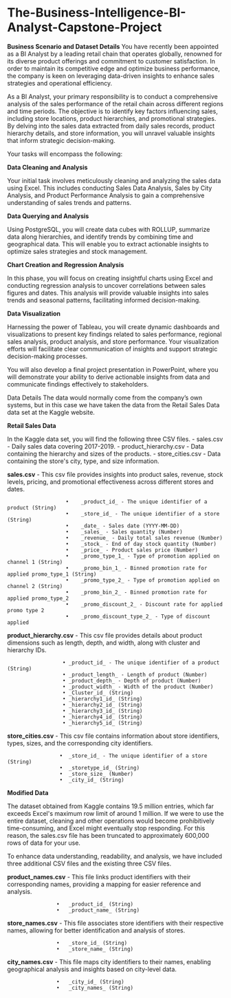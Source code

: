 # The-Business-Intelligence-BI-Analyst-Capstone-Project
**Business Scenario and Dataset Details**
You have recently been appointed as a BI Analyst by a leading retail chain that operates globally, renowned for its diverse product offerings and commitment to customer satisfaction. In order to maintain its competitive edge and optimize business performance, the company is keen on leveraging data-driven insights to enhance sales strategies and operational efficiency.

As a BI Analyst, your primary responsibility is to conduct a comprehensive analysis of the sales performance of the retail chain across different regions and time periods. The objective is to identify key factors influencing sales, including store locations, product hierarchies, and promotional strategies. By delving into the sales data extracted from daily sales records, product hierarchy details, and store information, you will unravel valuable insights that inform strategic decision-making.

Your tasks will encompass the following:

**Data Cleaning and Analysis**

Your initial task involves meticulously cleaning and analyzing the sales data using Excel. This includes conducting Sales Data Analysis, Sales by City Analysis, and Product Performance Analysis to gain a comprehensive understanding of sales trends and patterns.

**Data Querying and Analysis**

Using PostgreSQL, you will create data cubes with ROLLUP, summarize data along hierarchies, and identify trends by combining time and geographical data. This will enable you to extract actionable insights to optimize sales strategies and stock management.

**Chart Creation and Regression Analysis**

In this phase, you will focus on creating insightful charts using Excel and conducting regression analysis to uncover correlations between sales figures and dates. This analysis will provide valuable insights into sales trends and seasonal patterns, facilitating informed decision-making.

**Data Visualization**

Harnessing the power of Tableau, you will create dynamic dashboards and visualizations to present key findings related to sales performance, regional sales analysis, product analysis, and store performance. Your visualization efforts will facilitate clear communication of insights and support strategic decision-making processes.

You will also develop a final project presentation in PowerPoint, where you will demonstrate your ability to derive actionable insights from data and communicate findings effectively to stakeholders.

Data Details
The data would normally come from the company’s own systems, but in this case we have taken the data from the Retail Sales Data data set at the Kaggle website.

**Retail Sales Data**

In the Kaggle data set, you will find the following three CSV files. - sales.csv - Daily sales data covering 2017-2019. - product_hierarchy.csv - Data containing the hierarchy and sizes of the products. - store_cities.csv - Data containing the store's city, type, and size information.

**sales.csv** - This csv file provides insights into product sales, revenue, stock levels, pricing, and promotional effectiveness across different stores and dates.

                       •	_product_id_ - The unique identifier of a product (String)
                       •	_store_id_ - The unique identifier of a store (String)
                       •	_date_ - Sales date (YYYY-MM-DD)
                       •	_sales_ - Sales quantity (Number)
                       •	_revenue_ - Daily total sales revenue (Number)
                       •	_stock_ - End of day stock quantity (Number)
                       •	_price_ - Product sales price (Number)
                       •	_promo_type_1_ - Type of promotion applied on channel 1 (String)
                       •	_promo_bin_1_ - Binned promotion rate for applied promo_type_1 (String)
                       •	_promo_type_2_ - Type of promotion applied on channel 2 (String)
                       •	_promo_bin_2_ - Binned promotion rate for applied promo_type_2
                       •	_promo_discount_2_ - Discount rate for applied promo type 2
                       •	_promo_discount_type_2_ - Type of discount applied
  
**product_hierarchy.csv** - This csv file provides details about product dimensions such as length, depth, and width, along with cluster and hierarchy IDs.

                      •	_product_id_ - The unique identifier of a product (String)
                      •	_product_length_ - Length of product (Number)
                      •	_product_depth_ - Depth of product (Number)
                      •	_product_width_ - Width of the product (Number)
                      •	_Cluster_id_ (String)
                      •	_hierarchy1_id_ (String)
                      •	_hierarchy2_id_ (String)
                      •	_hierarchy3_id_ (String)
                      •	_hierarchy4_id_ (String)
                      •	_hierarchy5_id_ (String)
  
**store_cities.csv** - This csv file contains information about store identifiers, types, sizes, and the corresponding city identifiers.

                     •	_store_id_ - The unique identifier of a store (String)
                     •	_storetype_id_ (String)
                     •	_store_size_ (Number)
                     •	_city_id_ (String)
  
**Modified Data**

The dataset obtained from Kaggle contains 19.5 million entries, which far exceeds Excel's maximum row limit of around 1 million. If we were to use the entire dataset, cleaning and other operations would become prohibitively time-consuming, and Excel might eventually stop responding. For this reason, the sales.csv file has been truncated to approximately 600,000 rows of data for your use.

To enhance data understanding, readability, and analysis, we have included three additional CSV files and the existing three CSV files.

**product_names.csv** - This file links product identifiers with their corresponding names, providing a mapping for easier reference and analysis.

                    •	_product_id_ (String)
                    •	_product_name_ (String)
  
**store_names.csv** - This file associates store identifiers with their respective names, allowing for better identification and analysis of stores.

                    •	_store_id_ (String)
                    •	_store_name_ (String)
  
**city_names.csv** - This file maps city identifiers to their names, enabling geographical analysis and insights based on city-level data.

                    •	_city_id_ (String)
                    •	_city_names_ (String)
  


